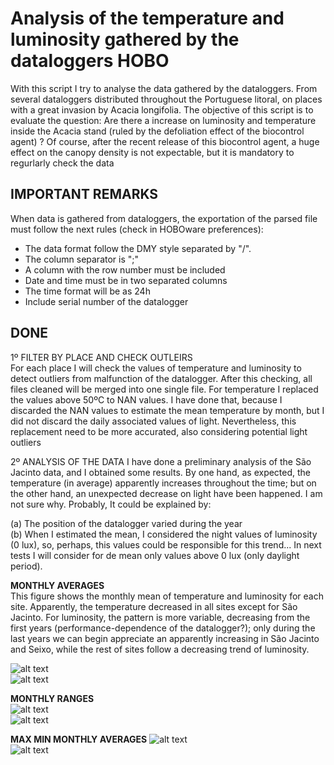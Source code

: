 # Analysis of the temperature and luminosity gathered by the dataloggers HOBO 

With this script I try to analyse the data gathered by the dataloggers. From several dataloggers distributed throughout the Portuguese litoral, on places with a great invasion by Acacia longifolia. The objective of this script is to evaluate the question: Are there a increase on luminosity and temperature inside the Acacia stand (ruled by the defoliation effect of the biocontrol agent) ?
Of course, after the recent release of this biocontrol agent, a huge effect on the canopy density is not expectable, but it is mandatory to regurlarly check the data

## IMPORTANT REMARKS
When data is gathered from dataloggers, the exportation of the parsed file must follow the next rules (check in HOBOware preferences):
 - The data format follow the DMY style separated by "/". 
 - The column separator is ";"
 - A column with the row number must be included
 - Date and time must be in two separated columns
 - The time format will be as 24h
 - Include serial number of the datalogger


## DONE

1º FILTER BY PLACE AND CHECK OUTLEIRS      
For each place I will check the values of temperature and luminosity to detect outliers from malfunction of the datalogger. After this checking, all files cleaned will be merged into one single file.
For temperature I replaced the values above 50ºC to NAN values. I have done that, because I discarded the NAN values to estimate the mean temperature by month, but I did not discard the daily associated values of light. Nevertheless, this replacement need to be more accurated, also considering potential light outliers

2º ANALYSIS OF THE DATA
I have done a preliminary analysis of the São Jacinto data, and I obtained some results. By one hand, as expected, the temperature (in average) apparently increases throughout the time; but on the other hand, an unexpected decrease on light have been happened. I am not sure why. Probably, It could be explained by:       

(a) The position of the datalogger varied during the year           
(b) When I estimated the mean, I considered the night values of luminosity (0 lux), so, perhaps, this values could be responsible for this trend... In next tests I will    consider for de mean only values above 0 lux (only daylight period).



**MONTHLY AVERAGES**            
This figure shows the monthly mean of temperature and luminosity for each site. Apparently, the temperature decreased in all sites except for São Jacinto. For luminosity, the pattern is more variable, decreasing from the first years (performance-dependence of the datalogger?); only during the last years we can begin appreciate an apparently increasing in São Jacinto and Seixo, while the rest of sites follow a decreasing trend of luminosity.         

![alt text](https://github.com/lnfran85/HOBOS/blob/785acfcb7aa451bef328d4fdd15ea89174ca427f/monthly_means.png "Monthly trends")        
![alt text](https://github.com/lnfran85/HOBOS/blob/0f8215a17b4eb1849ec1987f7be7b87340d19647/monthly_means_28092022.png "Monthly trends")

**MONTHLY RANGES**       
![alt text](https://github.com/lnfran85/HOBOS/blob/785acfcb7aa451bef328d4fdd15ea89174ca427f/monthly_average_daily_range.png "Monthly ranges")         
![alt text](https://github.com/lnfran85/HOBOS/blob/0f8215a17b4eb1849ec1987f7be7b87340d19647/monthly_average_daily_range_28092022.png "Monthly ranges")

**MAX MIN MONTHLY AVERAGES**
![alt text](https://github.com/lnfran85/HOBOS/blob/785acfcb7aa451bef328d4fdd15ea89174ca427f/monthly_average_maxmin.png "Monthly maxmin averages")      
![alt text](https://github.com/lnfran85/HOBOS/blob/0f8215a17b4eb1849ec1987f7be7b87340d19647/monthly_average_maxmin_28092022.png "Monthly maxmin averages")
